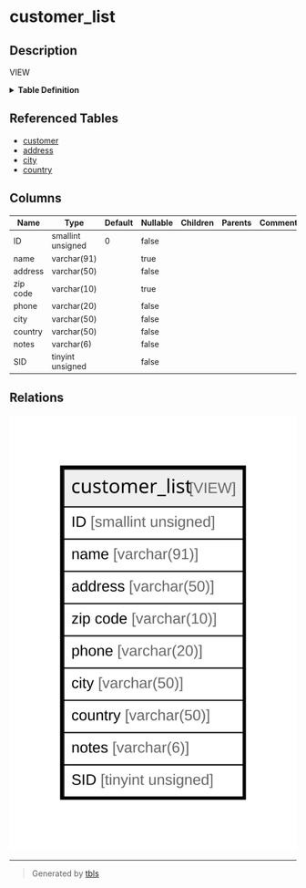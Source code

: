 # customer_list

## Description

VIEW

<details>
<summary><strong>Table Definition</strong></summary>

```sql
CREATE VIEW customer_list AS (select `cu`.`customer_id` AS `ID`,concat(`cu`.`first_name`,' ',`cu`.`last_name`) AS `name`,`a`.`address` AS `address`,`a`.`postal_code` AS `zip code`,`a`.`phone` AS `phone`,`sakila`.`city`.`city` AS `city`,`sakila`.`country`.`country` AS `country`,if(`cu`.`active`,'active','') AS `notes`,`cu`.`store_id` AS `SID` from (((`sakila`.`customer` `cu` join `sakila`.`address` `a` on((`cu`.`address_id` = `a`.`address_id`))) join `sakila`.`city` on((`a`.`city_id` = `sakila`.`city`.`city_id`))) join `sakila`.`country` on((`sakila`.`city`.`country_id` = `sakila`.`country`.`country_id`))))
```

</details>

## Referenced Tables

- [customer](customer.md)
- [address](address.md)
- [city](city.md)
- [country](country.md)

## Columns

| Name | Type | Default | Nullable | Children | Parents | Comment |
| ---- | ---- | ------- | -------- | -------- | ------- | ------- |
| ID | smallint unsigned | 0 | false |  |  |  |
| name | varchar(91) |  | true |  |  |  |
| address | varchar(50) |  | false |  |  |  |
| zip code | varchar(10) |  | true |  |  |  |
| phone | varchar(20) |  | false |  |  |  |
| city | varchar(50) |  | false |  |  |  |
| country | varchar(50) |  | false |  |  |  |
| notes | varchar(6) |  | false |  |  |  |
| SID | tinyint unsigned |  | false |  |  |  |

## Relations

![er](customer_list.svg)

---

> Generated by [tbls](https://github.com/k1LoW/tbls)
